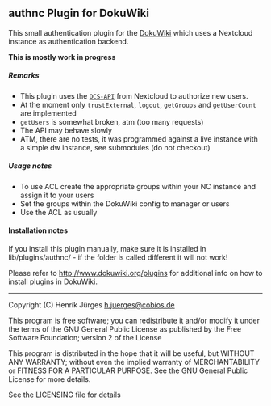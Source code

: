 ## authnc Plugin for DokuWiki

This small authentication plugin for the [DokuWiki](http://www.dokuwiki.org)
which uses a Nextcloud instance as authentication backend.

**This is mostly work in progress**

##### Remarks

* This plugin uses the [`OCS-API`](https://docs.nextcloud.com/server/latest/developer_manual/client_apis/OCS/ocs-api-overview.html) from Nextcloud to authorize new users.
* At the moment only `trustExternal`, `logout`, `getGroups` and `getUserCount` are implemented
* `getUsers` is somewhat broken, atm (too many requests)
* The API may behave slowly
* ATM, there are no tests, it was programmed against a live instance with a simple dw instance, see submodules (do not checkout)

##### Usage notes

* To use ACL create the appropriate groups within your NC instance and assign it to your users
* Set the groups within the DokuWiki config to manager or users
* Use the ACL as usually

#### Installation notes

If you install this plugin manually, make sure it is installed in
lib/plugins/authnc/ - if the folder is called different it
will not work!

Please refer to http://www.dokuwiki.org/plugins for additional info
on how to install plugins in DokuWiki.

----
Copyright (C) Henrik Jürges <h.juerges@cobios.de>

This program is free software; you can redistribute it and/or modify
it under the terms of the GNU General Public License as published by
the Free Software Foundation; version 2 of the License

This program is distributed in the hope that it will be useful,
but WITHOUT ANY WARRANTY; without even the implied warranty of
MERCHANTABILITY or FITNESS FOR A PARTICULAR PURPOSE.  See the
GNU General Public License for more details.

See the LICENSING file for details
